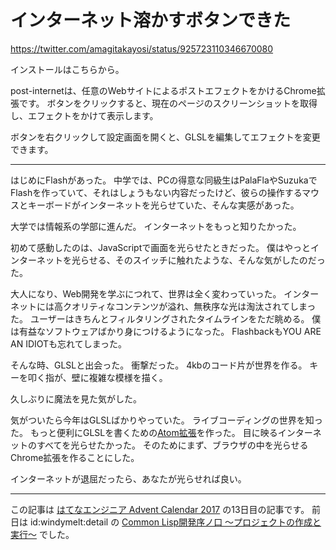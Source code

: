 # インターネット溶かすボタンできた

https://twitter.com/amagitakayosi/status/925723110346670080

インストールはこちらから。


post-internetは、任意のWebサイトによるポストエフェクトをかけるChrome拡張です。
ボタンをクリックすると、現在のページのスクリーンショットを取得し、エフェクトをかけて表示します。

ボタンを右クリックして設定画面を開くと、GLSLを編集してエフェクトを変更できます。

---

はじめにFlashがあった。
中学では、PCの得意な同級生はPalaFlaやSuzukaでFlashを作っていて、それはしょうもない内容だったけど、彼らの操作するマウスとキーボードがインターネットを光らせていた、そんな実感があった。

大学では情報系の学部に進んだ。
インターネットをもっと知りたかった。

初めて感動したのは、JavaScriptで画面を光らせたときだった。
僕はやっとインターネットを光らせる、そのスイッチに触れたような、そんな気がしたのだった。

大人になり、Web開発を学ぶにつれて、世界は全く変わっていった。
インターネットには高クオリティなコンテンツが溢れ、無秩序な光は淘汰されてしまった。
ユーザーはきちんとフィルタリングされたタイムラインをただ眺める。
僕は有益なソフトウェアばかり身につけるようになった。
FlashbackもYOU ARE AN IDIOTも忘れてしまった。


そんな時、GLSLと出会った。
衝撃だった。
4kbのコード片が世界を作る。
キーを叩く指が、壁に複雑な模様を描く。

久しぶりに魔法を見た気がした。


気がついたら今年はGLSLばかりやっていた。
ライブコーディングの世界を知った。
もっと便利にGLSLを書くための[Atom拡張](https://veda.gl/)を作った。
目に映るインターネットのすべてを光らせたかった。
そのためにまず、ブラウザの中を光らせるChrome拡張を作ることにした。


インターネットが退屈だったら、あなたが光らせれば良い。


---

この記事は [はてなエンジニア Advent Calendar 2017](https://qiita.com/advent-calendar/2017/hatena) の13日目の記事です。
前日は id:windymelt:detail の [Common Lisp開発序ノ口 〜プロジェクトの作成と実行〜](http://windymelt.hatenablog.com/entry/2017/12/12/163000) でした。
